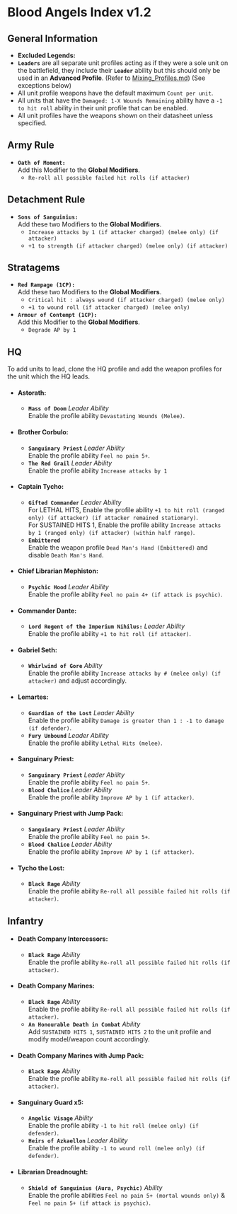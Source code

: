 # Blood Angels Index v1.2
## General Information
* **Excluded Legends:**  
* **`Leaders`** are all separate unit profiles acting as if they were a sole unit on the battlefield, they include their **`Leader`** ability but this should only be used in an **Advanced Profile**. (Refer to [Mixing_Profiles.md](/Guides/Mixing_Profiles.md)) (See exceptions below)
* All unit profile weapons have the default maximum `Count per unit`.
* All units that have the `Damaged: 1-X Wounds Remaining` ability have a `-1 to hit roll` ability in their unit profile that can be enabled.
* All unit profiles have the weapons shown on their datasheet unless specified.

## Army Rule
* **`Oath of Moment:`** <br> Add this Modifier to the **Global Modifiers**.
    * `Re-roll all possible failed hit rolls (if attacker)`

## Detachment Rule
* **`Sons of Sanguinius:`** <br> Add these two Modifiers to the **Global Modifiers**.
    * `Increase attacks by 1 (if attacker charged) (melee only) (if attacker)`
    * `+1 to strength (if attacker charged) (melee only) (if attacker)`

## Stratagems
* **`Red Rampage (1CP):`** <br> Add these two Modifiers to the **Global Modifiers**.
    * `Critical hit : always wound (if attacker charged) (melee only)`
    * `+1 to wound roll (if attacker charged) (melee only)`
* **`Armour of Contempt (1CP):`** <br> Add this Modifier to the **Global Modifiers**.
    * `Degrade AP by 1`

## HQ
To add units to lead, clone the HQ profile and add the weapon profiles for the unit which the HQ leads.

* #### Astorath:
  * **`Mass of Doom`** *Leader Ability* <br> Enable the profile ability `Devastating Wounds (Melee)`.

* #### Brother Corbulo:
  * **`Sanguinary Priest`** *Leader Ability* <br> Enable the profile ability `Feel no pain 5+`.
  * **`The Red Grail`** *Leader Ability* <br> Enable the profile ability `Increase attacks by 1`

* #### Captain Tycho:
  * **`Gifted Commander`** *Leader Ability* <br> For LETHAL HITS, Enable the profile ability `+1 to hit roll (ranged only) (if attacker) (if attacker remained stationary)`. <br> For SUSTAINED HITS 1, Enable the profile ability `Increase attacks by 1 (ranged only) (if attacker) (within half range)`.
  * **`Embittered`** <br> Enable the weapon profile `Dead Man's Hand (Embittered)` and disable `Death Man's Hand`.

* #### Chief Librarian Mephiston:
  * **`Psychic Hood`** *Leader Ability* <br> Enable the profile ability `Feel no pain 4+ (if attack is psychic)`.

* #### Commander Dante:
  * **`Lord Regent of the Imperium Nihilus:`** *Leader Ability* <br> Enable the profile ability `+1 to hit roll (if attacker)`.

* #### Gabriel Seth:
  * **`Whirlwind of Gore`** *Ability* <br> Enable the profile ability `Increase attacks by # (melee only) (if attacker)` and adjust accordingly.

* #### Lemartes:
  * **`Guardian of the Lost`** *Leader Ability* <br> Enable the profile ability `Damage is greater than 1 : -1 to damage (if defender)`.
  * **`Fury Unbound`** *Leader Ability* <br> Enable the profile ability `Lethal Hits (melee)`.

* #### Sanguinary Priest:
  * **`Sanguinary Priest`** *Leader Ability* <br> Enable the profile ability `Feel no pain 5+`.
  * **`Blood Chalice`** *Leader Ability* <br> Enable the profile ability `Improve AP by 1 (if attacker)`.

* #### Sanguinary Priest with Jump Pack:
  * **`Sanguinary Priest`** *Leader Ability* <br> Enable the profile ability `Feel no pain 5+`.
  * **`Blood Chalice`** *Leader Ability* <br> Enable the profile ability `Improve AP by 1 (if attacker)`.

* #### Tycho the Lost:
  * **`Black Rage`** *Ability* <br> Enable the profile ability `Re-roll all possible failed hit rolls (if attacker)`.

## Infantry

* #### Death Company Intercessors:
  * **`Black Rage`** *Ability* <br> Enable the profile ability `Re-roll all possible failed hit rolls (if attacker)`.

* #### Death Company Marines:
  * **`Black Rage`** *Ability* <br> Enable the profile ability `Re-roll all possible failed hit rolls (if attacker)`.
  * **`An Honourable Death in Combat`** *Ability* <br> Add `SUSTAINED HITS 1`, `SUSTAINED HITS 2` to the unit profile and modify model/weapon count accordingly.

* #### Death Company Marines with Jump Pack:
  * **`Black Rage`** *Ability* <br> Enable the profile ability `Re-roll all possible failed hit rolls (if attacker)`.

* #### Sanguinary Guard x5:
  * **`Angelic Visage`** *Ability* <br> Enable the profile ability `-1 to hit roll (melee only) (if defender)`.
  * **`Heirs of Azkaellon`** *Leader Ability* <br> Enable the profile ability `-1 to wound roll (melee only) (if defender)`.

* #### Librarian Dreadnought:
  * **`Shield of Sanguinius (Aura, Psychic)`** *Ability* <br> Enable the profile abilities `Feel no pain 5+ (mortal wounds only)` & `Feel no pain 5+ (if attack is psychic)`.
